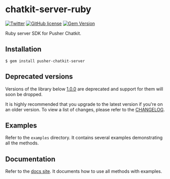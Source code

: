 # chatkit-server-ruby

[![Twitter](https://img.shields.io/badge/twitter-@Pusher-blue.svg?style=flat)](http://twitter.com/Pusher)
[![GitHub license](https://img.shields.io/badge/license-MIT-lightgrey.svg)](https://github.com/pusher/chatkit-server-ruby/blob/master/LICENSE.md)
[![Gem Version](https://badge.fury.io/rb/pusher-chatkit-server.svg)](https://badge.fury.io/rb/pusher-chatkit-server)

Ruby server SDK for Pusher Chatkit.

## Installation

```
$ gem install pusher-chatkit-server
```

## Deprecated versions

Versions of the library below [1.0.0](https://github.com/pusher/chatkit-server-ruby/releases/tag/v1.0.0) are deprecated and support for them will soon be dropped.

It is highly recommended that you upgrade to the latest version if you're on an older version. To view a list of changes,
please refer to the [CHANGELOG](CHANGELOG.md).

## Examples

Refer to the `examples` directory. It contains several examples demonstrating all the methods.

## Documentation

Refer to the [docs site](https://docs.pusher.com/chatkit/reference/server-ruby). It documents how to use all methods with examples.
